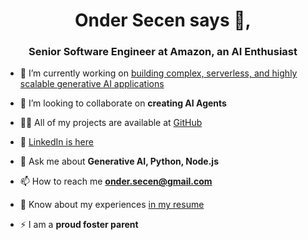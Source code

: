 <h1 align="center">Onder Secen says  👋, </h1>
<h3 align="center">Senior Software Engineer at Amazon, an AI Enthusiast</h3>

- 🔭 I’m currently working on  [building complex, serverless, and highly scalable generative AI applications](https://github.com/osecen/amazon-bedrock-serverless-prompt-chaining)

- 👯 I’m looking to collaborate on **creating AI Agents**

- 👨‍💻 All of my projects are available at [GitHub](https://github.com/osecen)

- 📄  [LinkedIn is here](https://www.linkedin.com/in/ondersecen/)

- 💬 Ask me about **Generative AI, Python, Node.js**

- 📫 How to reach me **onder.secen@gmail.com**

- 📄 Know about my experiences [in my resume](https://docs.google.com/document/d/1v9sKV0tx1ci8yXjhXLOGmbvLTtCt7py2QGtlEdJrbmk/edit?usp=sharing)

- ⚡  I am a **proud foster parent**
